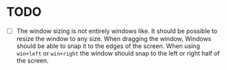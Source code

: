 # TODO

- [ ] The window sizing is not entirely windows like. It should be possible to resize the window to any size. When dragging the window, Windows should be able to snap it to the edges of the screen. When using `win+left` or `win+right` the window should snap to the left or right half of the screen.